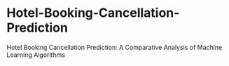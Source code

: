 # Hotel-Booking-Cancellation-Prediction
Hotel Booking Cancellation Prediction: A Comparative Analysis of Machine Learning Algorithms

